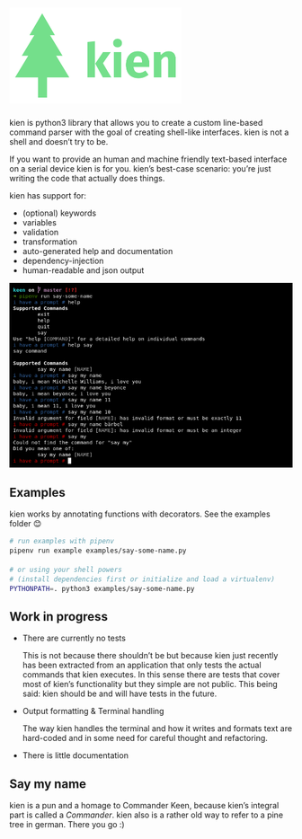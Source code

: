 # ![kien logo](./docs/logo.png)

kien is python3 library that allows you to create a custom line-based
command parser with the goal of creating shell-like interfaces. kien
is not a shell and doesn’t try to be.

If you want to provide an human and machine friendly text-based interface
on a serial device kien is for you. kien’s best-case scenario: you’re
just writing the code that actually does things.

kien has support for:

 * (optional) keywords 
 * variables
 * validation
 * transformation
 * auto-generated help and documentation
 * dependency-injection
 * human-readable and json output
 
![Prompt example showing how the say-some-name example works in action](./docs/say-some-name-example.png)

## Examples

kien works by annotating functions with decorators. See the examples folder 😊

```sh
# run examples with pipenv
pipenv run example examples/say-some-name.py

# or using your shell powers 
# (install dependencies first or initialize and load a virtualenv) 
PYTHONPATH=. python3 examples/say-some-name.py
```

## Work in progress

* There are currently no tests
  
  This is not because there shouldn’t be but because kien just
  recently has been extracted from an application that only 
  tests the actual commands that kien executes. In this
  sense there are tests that cover most of kien’s functionality
  but they simple are not public. This being said: kien
  should be and will have tests in the future.

* Output formatting & Terminal handling

  The way kien handles the terminal and how it writes and formats
  text are hard-coded and in some need for careful thought and
  refactoring. 
  
* There is little documentation

## Say my name

kien is a pun and a homage to Commander Keen, because kien’s integral
part is called a *Commander*. kien also is a rather old way to refer
to a pine tree in german. There you go :)
